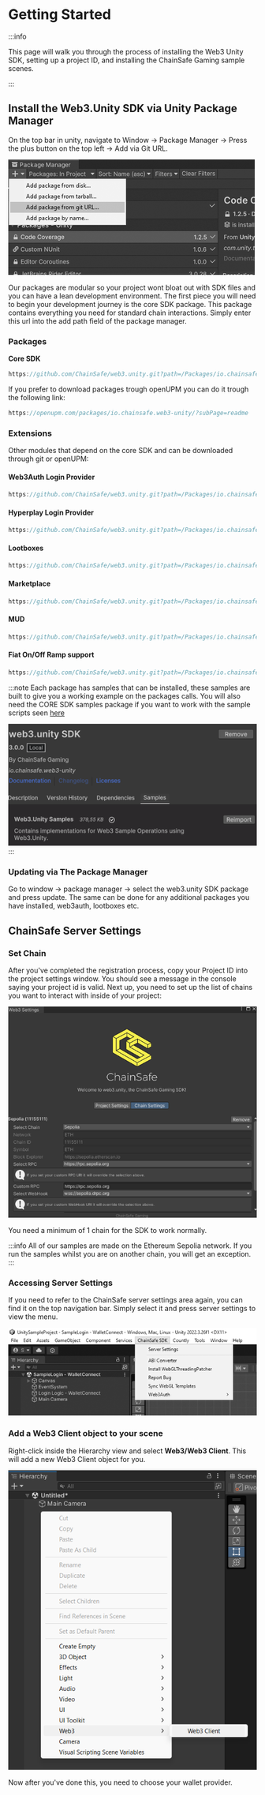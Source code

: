 ﻿---
slug: /current/getting-started
sidebar_position: 1
sidebar_label: Getting Started
---


# Getting Started

:::info

This page will walk you through the process of installing the Web3 Unity SDK, setting up a project ID, and installing the ChainSafe Gaming sample scenes.

:::


## Install the Web3.Unity SDK via Unity Package Manager

On the top bar in unity, navigate to Window → Package Manager → Press the plus button on the top left → Add via Git URL.
   
![](assets/getting-started/package-manager-add-package.png)

Our packages are modular so your project wont bloat out with SDK files and you can have a lean development environment. The first piece you will need to begin your development journey is the core SDK package. This package contains everything you need for standard chain interactions. Simply enter this url into the add path field of the package manager.

### Packages

**Core SDK**
```js
https://github.com/ChainSafe/web3.unity.git?path=/Packages/io.chainsafe.web3-unity 
```

If you prefer to download packages trough openUPM you can do it trough the following link:
```js
https://openupm.com/packages/io.chainsafe.web3-unity/?subPage=readme
```

### Extensions
Other modules that depend on the core SDK and can be downloaded through git or openUPM:

#### Web3Auth Login Provider ####
```js
https://github.com/ChainSafe/web3.unity.git?path=/Packages/io.chainsafe.web3-unity.web3auth
```

#### Hyperplay Login Provider ####
```js
https://github.com/ChainSafe/web3.unity.git?path=/Packages/io.chainsafe.web3-unity.hyperplay
```

#### Lootboxes ####
```js
https://github.com/ChainSafe/web3.unity.git?path=/Packages/io.chainsafe.web3-unity.lootboxes
```

#### Marketplace ####
```js
https://github.com/ChainSafe/web3.unity.git?path=/Packages/io.chainsafe.web3-unity.marketplace
```

#### MUD ####
```js
https://github.com/ChainSafe/web3.unity.git?path=/Packages/io.chainsafe.web3-unity.mud
```

#### Fiat On/Off Ramp support ####
```js
https://github.com/ChainSafe/web3.unity.git?path=/Packages/io.chainsafe.web3-unity.ramp
```



:::note
Each package has samples that can be installed, these samples are built to give you a working example on the packages calls. You will also need the CORE SDK samples package if you want to work with the sample scripts seen [here](/current/sample-scripts)

![](assets/getting-started/import-samples.png)
:::

### Updating via The Package Manager

Go to window → package manager → select the web3.unity SDK package and press update. The same can be done for any additional packages you have installed, web3auth, lootboxes etc.

## ChainSafe Server Settings

### Set Chain

After you've completed the registration process, copy your Project ID into the project settings window. You should see a message in the console saying your project id is valid. 
Next up, you need to set up the list of chains you want to interact with inside of your project:

![](assets/getting-started/chain-settings.png)

You need a minimum of 1 chain for the SDK to work normally.

:::info
All of our samples are made on the Ethereum Sepolia network. If you run the samples whilst you are on another chain, you will get an exception.
:::

### Accessing Server Settings

If you need to refer to the ChainSafe server settings area again, you can find it on the top navigation bar. Simply select it and press server settings to view the menu.

![](assets/getting-started/project-settings-menu.png)

### Add a Web3 Client object to your scene
Right-click inside the Hierarchy view and select **Web3/Web3 Client**. This will add a new Web3 Client object for you.

![](assets/getting-started/create-web3-client-menu.png)

Now after you've done this, you need to choose your wallet provider.